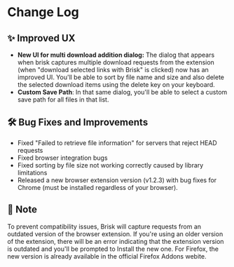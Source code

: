 # Change Log

## :sparkles: Improved UX

- **New UI for multi download addition dialog:** The dialog that appears when brisk captures multiple download requests from the extension (when "download selected links with Brisk" is clicked) now has an improved UI. You'll be able to sort by file name and size and also delete the selected download items using the delete key on your keyboard.
- **Custom Save Path**: In that same dialog, you'll be able to select a custom save path for all files in that list.

## :hammer_and_wrench: Bug Fixes and Improvements

- Fixed "Failed to retrieve file information" for servers that reject HEAD requests
- Fixed browser integration bugs
- Fixed sorting by file size not working correctly caused by library limitations
- Released a new browser extension version (v1.2.3) with bug fixes for Chrome (must be installed regardless of your browser). 

## :pencil: Note
To prevent compatibility issues, Brisk will capture requests from an outdated version of the browser extension. If you're using an older version of the extension, there will be an error indicating that the extension version is outdated and you'll be prompted to Install the new one. For Firefox, the new version is already available in the official Firefox Addons webite.
